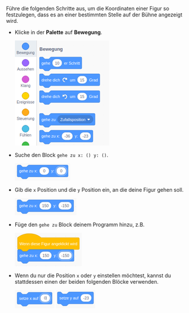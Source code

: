 Führe die folgenden Schritte aus, um die Koordinaten einer Figur so festzulegen, dass es an einer bestimmten Stelle auf der Bühne angezeigt wird.

- Klicke in der **Palette** auf **Bewegung**.
    
    ![Bewegungsmenü](images/motion-menu.png)

- Suche den Block `gehe zu x: () y: ()`.
    
    ![gehe zu xy](images/goto.png)

- Gib die `x` Position und die `y` Position ein, an die deine Figur gehen soll.
    
    !["gehe zu xy" ausgefüllt](images/goto_filled.png)

- Füge den `gehe zu` Block deinem Programm hinzu, z.B.
    
    !["gehe zu xy" an einem Block](images/use-goto.png)

- Wenn du nur die Position `x` oder `y` einstellen möchtest, kannst du stattdessen einen der beiden folgenden Blöcke verwenden.
    
    ![setze x auf](images/setx.png) ![setze y auf](images/sety.png)
